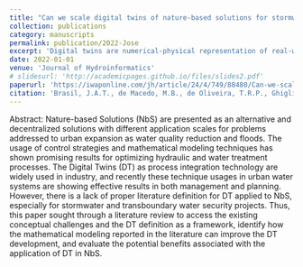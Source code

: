 ```yaml
---
title: "Can we scale digital twins of nature-based solutions for stormwater and transboundary water security projects"
collection: publications
category: manuscripts
permalink: publication/2022-Jose
excerpt: 'Digital twins are numerical-physical representation of real-world systems with human in the loop actuations. In this paper we investigate how they can be applied for water security issues using NBS.'
date: 2022-01-01
venue: 'Journal of Hydroinformatics'
# slidesurl: 'http://academicpages.github.io/files/slides2.pdf'
paperurl: 'https://iwaponline.com/jh/article/24/4/749/88480/Can-we-scale-Digital-Twins-of-Nature-based'
citation: 'Brasil, J.A.T., de Macedo, M.B., de Oliveira, T.R.P., Ghiglieno, F.G., de Souza, V.C.B., Marinho e Silva, G., Gomes Júnior, M.N., de Souza, F.A.A. and Mendiondo, E.M., 2022. Can we scale Digital Twins of Nature-based Solutions for stormwater and transboundary water security projects?. Journal of hydroinformatics, 24(4), pp.749-764.'
---
```

Abstract:
Nature-based Solutions (NbS) are presented as an alternative and decentralized solutions with different application scales for problems addressed to urban expansion as water quality reduction and floods. The usage of control strategies and mathematical modeling techniques has shown promising results for optimizing hydraulic and water treatment processes. The Digital Twins (DT) as process integration technology are widely used in industry, and recently these technique usages in urban water systems are showing effective results in both management and planning. However, there is a lack of proper literature definition for DT applied to NbS, especially for stormwater and transboundary water security projects. Thus, this paper sought through a literature review to access the existing conceptual challenges and the DT definition as a framework, identify how the mathematical modeling reported in the literature can improve the DT development, and evaluate the potential benefits associated with the application of DT in NbS.




